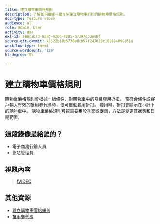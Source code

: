 ```yaml
---
title: 建立購物車價格規則
description: 了解如何根據一組條件建立購物車折扣的購物車價格規則。
doc-type: feature video
audience: all
role: Admin, User
activity: use
exl-id: ae8cab73-8a8b-4266-8205-b7397633e9bf
source-git-commit: 42622b18e5738e8cb57f247029c189884698851a
workflow-type: tm+mt
source-wordcount: '129'
ht-degree: 0%

---
```


# 建立購物車價格規則

購物車價格規則會根據一組條件，對購物車中的項目套用折扣。 當符合條件或客戶輸入有效的抵用券代碼時，便可自動套用折扣。 套用時，折扣會顯示在小計下的購物車中。 購物車價格規則可視需要用於季節或促銷，方法是變更其狀態和日期範圍。

## 這段錄像是給誰的？

- 電子商務行銷人員
- 網站管理員

## 視訊內容

>[!VIDEO](https://video.tv.adobe.com/v/343835?quality=12&learn=on)

## 其他資源

- [建立購物車價格規則](https://docs.magento.com/user-guide/marketing/price-rules-cart-create.html)
- [抵用券代碼](https://docs.magento.com/user-guide/marketing/price-rules-cart-coupon.html)
